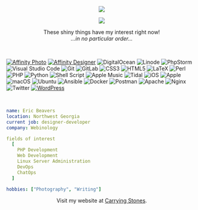 <p align="center">
  <img src="https://capsule-render.vercel.app/api?text=Hello!&animation=fadeIn&type=waving&color=gradient&height=100"/>
</p>

<p align="center"><img src="https://media.giphy.com/media/x9DVHBmO750Ji/giphy.gif"></p>

<p align="center">These shiny things have my interest right now!<br /><em>…in no particular order…</em></p>

<p>&nbsp;</p>

<!-- Badges from https://github.com/Ileriayo/markdown-badges -->

[![Affinity Photo](https://img.shields.io/badge/affinityphoto-%237E4DD2.svg?style=for-the-badge&logo=affinity-photo&logoColor=white)](https://affinity.serif.com/en-us/photo/) 
[![Affinity Designer](https://img.shields.io/badge/affinity%20desginer-%231B72BE.svg?style=for-the-badge&logo=affinity-designer&logoColor=white)](https://affinity.serif.com/en-us/designer/)
![DigitalOcean](https://img.shields.io/badge/DigitalOcean-%230167ff.svg?style=for-the-badge&logo=digitalOcean&logoColor=white)
![Linode](https://img.shields.io/badge/linode-00A95C?style=for-the-badge&logo=linode&logoColor=white)
![PhpStorm](https://img.shields.io/badge/phpstorm-143?style=for-the-badge&logo=phpstorm&logoColor=black&color=black&labelColor=darkorchid)
![Visual Studio Code](https://img.shields.io/badge/Visual%20Studio%20Code-0078d7.svg?style=for-the-badge&logo=visual-studio-code&logoColor=white)
![Git](https://img.shields.io/badge/git-%23F05033.svg?style=for-the-badge&logo=git&logoColor=white)
![GitLab](https://img.shields.io/badge/gitlab-%23181717.svg?style=for-the-badge&logo=gitlab&logoColor=white)
![CSS3](https://img.shields.io/badge/css3-%231572B6.svg?style=for-the-badge&logo=css3&logoColor=white)
![HTML5](https://img.shields.io/badge/html5-%23E34F26.svg?style=for-the-badge&logo=html5&logoColor=white)
![LaTeX](https://img.shields.io/badge/latex-%23008080.svg?style=for-the-badge&logo=latex&logoColor=white)
![Perl](https://img.shields.io/badge/perl-%2339457E.svg?style=for-the-badge&logo=perl&logoColor=white)
![PHP](https://img.shields.io/badge/php-%23777BB4.svg?style=for-the-badge&logo=php&logoColor=white)
![Python](https://img.shields.io/badge/python-3670A0?style=for-the-badge&logo=python&logoColor=ffdd54)
![Shell Script](https://img.shields.io/badge/shell_script-%23121011.svg?style=for-the-badge&logo=gnu-bash&logoColor=white)
![Apple Music](https://img.shields.io/badge/Apple_Music-9933CC?style=for-the-badge&logo=apple-music&logoColor=white)
![Tidal](https://img.shields.io/badge/tidal-00FFFF?style=for-the-badge&logo=tidal&logoColor=black)
![iOS](https://img.shields.io/badge/iOS-000000?style=for-the-badge&logo=ios&logoColor=white)
![Apple](https://img.shields.io/badge/Apple-%23000000.svg?style=for-the-badge&logo=apple&logoColor=white)
![macOS](https://img.shields.io/badge/mac%20os-000000?style=for-the-badge&logo=macos&logoColor=F0F0F0)
![Ubuntu](https://img.shields.io/badge/Ubuntu-E95420?style=for-the-badge&logo=ubuntu&logoColor=white)
![Ansible](https://img.shields.io/badge/ansible-%231A1918.svg?style=for-the-badge&logo=ansible&logoColor=white)
![Docker](https://img.shields.io/badge/docker-%230db7ed.svg?style=for-the-badge&logo=docker&logoColor=white)
![Postman](https://img.shields.io/badge/Postman-FF6C37?style=for-the-badge&logo=postman&logoColor=white)
![Apache](https://img.shields.io/badge/apache-%23D42029.svg?style=for-the-badge&logo=apache&logoColor=white)
![Nginx](https://img.shields.io/badge/nginx-%23009639.svg?style=for-the-badge&logo=nginx&logoColor=white)
![Twitter](https://img.shields.io/badge/Twitter-%231DA1F2.svg?style=for-the-badge&logo=Twitter&logoColor=white)
[![WordPress](https://img.shields.io/badge/WordPress-%23117AC9.svg?style=for-the-badge&logo=WordPress&logoColor=white)](https://wordpress.org)

<p>&nbsp;</p>

```yaml
name: Eric Beavers
location: Northwest Georgia
current job: designer-developer
company: Webinology

fields of interest
  [
    PHP Development
    Web Development
    Linux Server Administration
    DevOps
    ChatOps
  ]

hobbies: ["Photography", "Writing"]

```

<p align="center">Visit my website at <a href="https://carryingstones.com">Carrying Stones</a>.</p>


<!--
**ELBeavers/ELBeavers** is a ✨ _special_ ✨ repository because its `README.md` (this file) appears on your GitHub profile.

Here are some ideas to get you started:

- 🔭 I’m currently working on ...
- 🌱 I’m currently learning ...
- 👯 I’m looking to collaborate on ...
- 🤔 I’m looking for help with ...
- 💬 Ask me about ...
- 📫 How to reach me: ...
- 😄 Pronouns: ...
- ⚡ Fun fact: ...
-->
